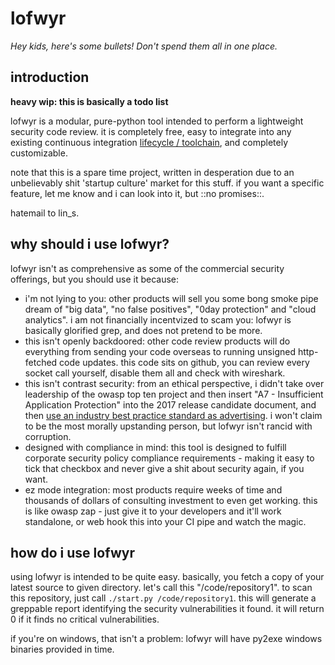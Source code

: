 # lofwyr

*Hey kids, here's some bullets! Don't spend them all in one place.*

## introduction

**heavy wip: this is basically a todo list**

lofwyr is a modular, pure-python tool intended to perform a lightweight security code review. it is completely free, easy to integrate into any existing continuous integration [lifecycle / toolchain](http://lmgtfy.com/?q=github+web+hook), and completely customizable.

note that this is a spare time project, written in desperation due to an unbelievably shit 'startup culture' market for this stuff. if you want a specific feature, let me know and i can look into it, but ::no promises::.

hatemail to lin\_s.

## why should i use lofwyr?
lofwyr isn't as comprehensive as some of the commercial security offerings, but you should use it because:
* i'm not lying to you: other products will sell you some bong smoke pipe dream of "big data", "no false positives", "0day protection" and "cloud analytics". i am not financially incentvized to scam you: lofwyr is basically glorified grep, and does not pretend to be more.
* this isn't openly backdoored: other code review products will do everything from sending your code overseas to running unsigned http-fetched code updates. this code sits on github, you can review every socket call yourself, disable them all and check with wireshark.
* this isn't contrast security: from an ethical perspective, i didn't take over leadership of the owasp top ten project and then insert "A7 - Insufficient Application Protection" into the 2017 release candidate document, and then [use an industry best practice standard as advertising](http://www.skeletonscribe.net/2017/04/abusing-owasp.html). i won't claim to be the most morally upstanding person, but lofwyr isn't rancid with corruption.
* designed with compliance in mind: this tool is designed to fulfill corporate security policy compliance requirements - making it easy to tick that checkbox and never give a shit about security again, if you want.
* ez mode integration: most products require weeks of time and thousands of dollars of consulting investment to even get working. this is like owasp zap - just give it to your developers and it'll work standalone, or web hook this into your CI pipe and watch the magic.

## how do i use lofwyr
using lofwyr is intended to be quite easy. basically, you fetch a copy of your latest source to given directory. let's call this "/code/repository1". to scan this repository, just call `./start.py /code/repository1`. this will generate a greppable report identifying the security vulnerabilities it found. it will return 0 if it finds no critical vulnerabilities.

if you're on windows, that isn't a problem: lofwyr will have py2exe windows binaries provided in time. 

